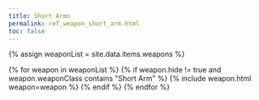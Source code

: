 ```yaml
---
title: Short Arms
permalink: ref_weapon_short_arm.html
toc: false
---
```


{% assign weaponList = site.data.items.weapons %}

{% for weapon in weaponList %}
{% if weapon.hide != true and weapon.weaponClass contains "Short Arm" %}
{% include weapon.html weapon=weapon %}
{% endif %}
{% endfor %}
